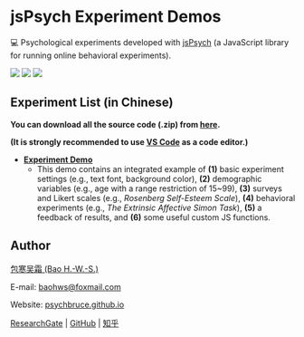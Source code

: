 <base target="_blank">

# jsPsych Experiment Demos

💻 Psychological experiments developed with [jsPsych](https://www.jspsych.org) (a JavaScript library for running online behavioral experiments).

![](https://img.shields.io/badge/Language-JavaScript-success)
![](https://img.shields.io/github/license/psychbruce/jspsych?label=License&color=success)
[![](https://img.shields.io/github/stars/psychbruce/jspsych?style=social)](https://github.com/psychbruce/jspsych/stargazers)


## Experiment List (in Chinese)

**You can download all the source code (.zip) from [here](https://github.com/psychbruce/jspsych/archive/master.zip).**

**(It is strongly recommended to use [VS Code](https://code.visualstudio.com) as a code editor.)**

- [**Experiment Demo**](https://psychbruce.github.io/jspsych/exp_demo/experiment/)
  + This demo contains an integrated example of **(1)** basic experiment settings (e.g., text font, background color), **(2)** demographic variables (e.g., age with a range restriction of 15~99), **(3)** surveys and Likert scales (e.g., *Rosenberg Self-Esteem Scale*), **(4)** behavioral experiments (e.g., *The Extrinsic Affective Simon Task*), **(5)** a feedback of results, and **(6)** some useful custom JS functions.


## Author

[包寒吴霜 (Bao H.-W.-S.)](https://psychbruce.github.io)

E-mail: [baohws@foxmail.com](mailto:baohws@foxmail.com)

Website: [psychbruce.github.io](https://psychbruce.github.io)

[ResearchGate](https://www.researchgate.net/profile/Han_Wu_Shuang_Bao) |
[GitHub](https://github.com/psychbruce) |
[知乎](https://www.zhihu.com/people/psychbruce)
